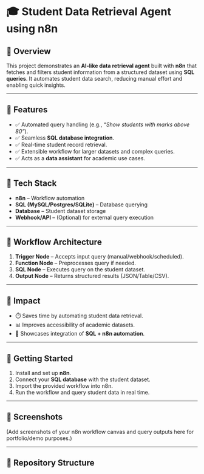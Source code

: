 # 🎓 Student Data Retrieval Agent using n8n

## 📌 Overview  
This project demonstrates an **AI-like data retrieval agent** built with **n8n** that fetches and filters student information from a structured dataset using **SQL queries**. It automates student data search, reducing manual effort and enabling quick insights.

---

## 🔹 Features  
- ✅ Automated query handling (e.g., *“Show students with marks above 80”*).  
- ✅ Seamless **SQL database integration**.  
- ✅ Real-time student record retrieval.  
- ✅ Extensible workflow for larger datasets and complex queries.  
- ✅ Acts as a **data assistant** for academic use cases.  

---

## 🔹 Tech Stack  
- **n8n** – Workflow automation  
- **SQL (MySQL/Postgres/SQLite)** – Database querying  
- **Database** – Student dataset storage  
- **Webhook/API** – (Optional) for external query execution  

---

## 🔹 Workflow Architecture  
1. **Trigger Node** – Accepts input query (manual/webhook/scheduled).  
2. **Function Node** – Preprocesses query if needed.  
3. **SQL Node** – Executes query on the student dataset.  
4. **Output Node** – Returns structured results (JSON/Table/CSV).  

---

## 🔹 Impact  
- ⏱️ Saves time by automating student data retrieval.  
- 📊 Improves accessibility of academic datasets.  
- 🔗 Showcases integration of **SQL + n8n automation**.  

---

## 🚀 Getting Started  
1. Install and set up **n8n**.  
2. Connect your **SQL database** with the student dataset.  
3. Import the provided workflow into n8n.  
4. Run the workflow and query student data in real time.  

---

## 📸 Screenshots  
(Add screenshots of your n8n workflow canvas and query outputs here for portfolio/demo purposes.)  

---

## 📂 Repository Structure  

